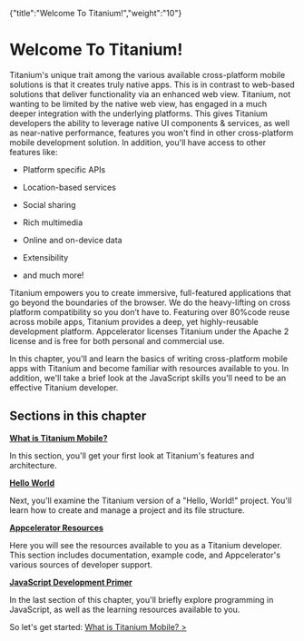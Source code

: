 {"title":"Welcome To Titanium!","weight":"10"} 

# Welcome To Titanium!

Titanium's unique trait among the various available cross-platform mobile solutions is that it creates truly native apps. This is in contrast to web-based solutions that deliver functionality via an enhanced web view. Titanium, not wanting to be limited by the native web view, has engaged in a much deeper integration with the underlying platforms. This gives Titanium developers the ability to leverage native UI components & services, as well as near-native performance, features you won't find in other cross-platform mobile development solution. In addition, you'll have access to other features like:

*   Platform specific APIs
    
*   Location-based services
    
*   Social sharing
    
*   Rich multimedia
    
*   Online and on-device data
    
*   Extensibility
    
*   and much more!
    

Titanium empowers you to create immersive, full-featured applications that go beyond the boundaries of the browser. We do the heavy-lifting on cross platform compatibility so you don’t have to. Featuring over 80%code reuse across mobile apps, Titanium provides a deep, yet highly-reusable development platform. Appcelerator licenses Titanium under the Apache 2 license and is free for both personal and commercial use.

In this chapter, you'll and learn the basics of writing cross-platform mobile apps with Titanium and become familiar with resources available to you. In addition, we'll take a brief look at the JavaScript skills you'll need to be an effective Titanium developer.

## Sections in this chapter

**[What is Titanium Mobile?](/docs/appc/Titanium_SDK/Titanium_SDK_Getting_Started/Titanium_Platform_Overview/)**

In this section, you'll get your first look at Titanium's features and architecture.

**[Hello World](/docs/appc/Titanium_SDK/Titanium_SDK_Guide/Welcome_To_Titanium!/Hello_World/)**

Next, you'll examine the Titanium version of a "Hello, World!" project. You'll learn how to create and manage a project and its file structure.

**[Appcelerator Resources](/docs/appc/Titanium_SDK/Titanium_SDK_Guide/Welcome_To_Titanium!/Titanium_Resources/)**

Here you will see the resources available to you as a Titanium developer. This section includes documentation, example code, and Appcelerator's various sources of developer support.

**[JavaScript Development Primer](/docs/appc/Titanium_SDK/Titanium_SDK_Guide/Welcome_To_Titanium!/JavaScript_Development_Primer/)**

In the last section of this chapter, you'll briefly explore programming in JavaScript, as well as the learning resources available to you.

So let's get started: [What is Titanium Mobile? >](/docs/appc/Titanium_SDK/Titanium_SDK_Getting_Started/Titanium_Platform_Overview/)
